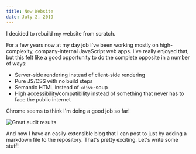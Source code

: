 ```yaml
---
title: New Website
date: July 2, 2019
---
```


I decided to rebuild my website from scratch.

For a few years now at my day job I've been working mostly on high-complexity, company-internal JavaScript web apps. I've really enjoyed that, but this felt like a good opportunity to do the complete opposite in a number of ways:

- Server-side rendering instead of client-side rendering
- Pure JS/CSS with no build steps
- Semantic HTML instead of `<div>`-soup
- High accessibility/compatibility instead of something that never has to face the public internet

Chrome seems to think I'm doing a good job so far!

![Great audit results](/img/blog/audit.png)

And now I have an easily-extensible blog that I can post to just by adding a markdown file to the repository. That's pretty exciting. Let's write some stuff!